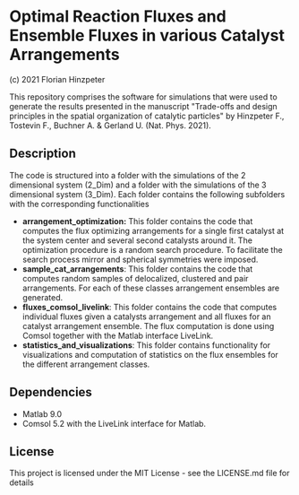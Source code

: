 # Optimal Reaction Fluxes and Ensemble Fluxes in various Catalyst Arrangements

(c) 2021 Florian Hinzpeter

This repository comprises the software for simulations that were used to generate the results presented in the manuscript "Trade-offs and design principles in the spatial organization of catalytic particles" by Hinzpeter F., Tostevin F., Buchner A. & Gerland U. (Nat. Phys. 2021).

## Description

The code is structured into a folder with the simulations of the 2 dimensional system (2_Dim) and a folder with the simulations of the 3 dimensional system (3_Dim).
Each folder contains the following subfolders with the corresponding functionalities
- **arrangement_optimization:**
  This folder contains the code that computes the flux optimizing arrangements
  for a single first catalyst at the system center and several second catalysts around it.
  The optimization procedure is a random search procedure.
  To facilitate the search process mirror and spherical symmetries were imposed.
- **sample_cat_arrangements**:
  This folder contains the code that computes random samples of delocalized, clustered
  and pair arrangements. For each of these classes arrangement ensembles are generated.
- **fluxes_comsol_livelink**:
  This folder contains the code that computes individual fluxes given a catalysts
  arrangement and all fluxes for an catalyst arrangement ensemble.
  The flux computation is done using Comsol together with the Matlab interface LiveLink.
- **statistics_and_visualizations**:
  This folder contains functionality for visualizations and computation of statistics on the
  flux ensembles for the different arrangement classes.

## Dependencies

* Matlab 9.0
* Comsol 5.2 with the LiveLink interface for Matlab.

## License

This project is licensed under the MIT License - see the LICENSE.md file for details
